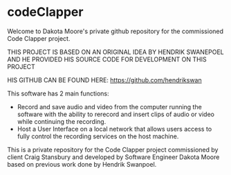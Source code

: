# codeClapper

Welcome to Dakota Moore's private github repository for the commissioned Code Clapper project. 

THIS PROJECT IS BASED ON AN ORIGINAL IDEA BY HENDRIK SWANEPOEL AND HE PROVIDED HIS SOURCE CODE FOR DEVELOPMENT ON THIS PROJECT

HIS GITHUB CAN BE FOUND HERE: https://github.com/hendrikswan

This software has 2 main functions:
 * Record and save audio and video from the computer running the software with the ability to rerecord and insert clips of audio or video while continuing the recording.
 * Host a User Interface on a local network that allows users access to fully control the recording services on the host machine.

This is a private repository for the Code Clapper project commissioned by client Craig Stansbury and developed by Software Engineer Dakota Moore based on previous work done by Hendrik Swanpoel.
